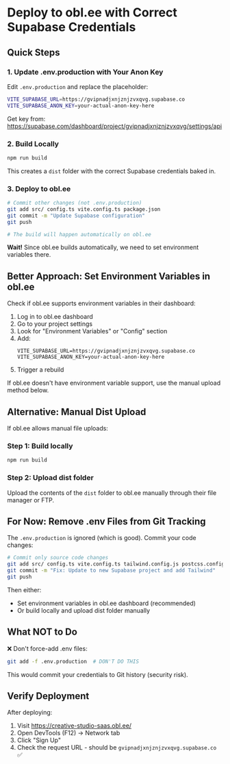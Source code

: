 # Deploy to obl.ee with Correct Supabase Credentials

## Quick Steps

### 1. Update .env.production with Your Anon Key

Edit `.env.production` and replace the placeholder:

```bash
VITE_SUPABASE_URL=https://gvipnadjxnjznjzvxqvg.supabase.co
VITE_SUPABASE_ANON_KEY=your-actual-anon-key-here
```

Get key from: https://supabase.com/dashboard/project/gvipnadjxnjznjzvxqvg/settings/api

### 2. Build Locally

```bash
npm run build
```

This creates a `dist` folder with the correct Supabase credentials baked in.

### 3. Deploy to obl.ee

```bash
# Commit other changes (not .env.production)
git add src/ config.ts vite.config.ts package.json
git commit -m "Update Supabase configuration"
git push

# The build will happen automatically on obl.ee
```

**Wait!** Since obl.ee builds automatically, we need to set environment variables there.

## Better Approach: Set Environment Variables in obl.ee

Check if obl.ee supports environment variables in their dashboard:

1. Log in to obl.ee dashboard
2. Go to your project settings
3. Look for "Environment Variables" or "Config" section
4. Add:
   ```
   VITE_SUPABASE_URL=https://gvipnadjxnjznjzvxqvg.supabase.co
   VITE_SUPABASE_ANON_KEY=your-actual-anon-key-here
   ```
5. Trigger a rebuild

If obl.ee doesn't have environment variable support, use the manual upload method below.

## Alternative: Manual Dist Upload

If obl.ee allows manual file uploads:

### Step 1: Build locally
```bash
npm run build
```

### Step 2: Upload dist folder
Upload the contents of the `dist` folder to obl.ee manually through their file manager or FTP.

## For Now: Remove .env Files from Git Tracking

The `.env.production` is ignored (which is good). Commit your code changes:

```bash
# Commit only source code changes
git add src/ config.ts vite.config.ts tailwind.config.js postcss.config.js
git commit -m "Fix: Update to new Supabase project and add Tailwind"
git push
```

Then either:
- Set environment variables in obl.ee dashboard (recommended)
- Or build locally and upload dist folder manually

## What NOT to Do

❌ Don't force-add .env files:
```bash
git add -f .env.production  # DON'T DO THIS
```

This would commit your credentials to Git history (security risk).

## Verify Deployment

After deploying:
1. Visit https://creative-studio-saas.obl.ee/
2. Open DevTools (F12) → Network tab
3. Click "Sign Up"
4. Check the request URL - should be `gvipnadjxnjznjzvxqvg.supabase.co` ✅
